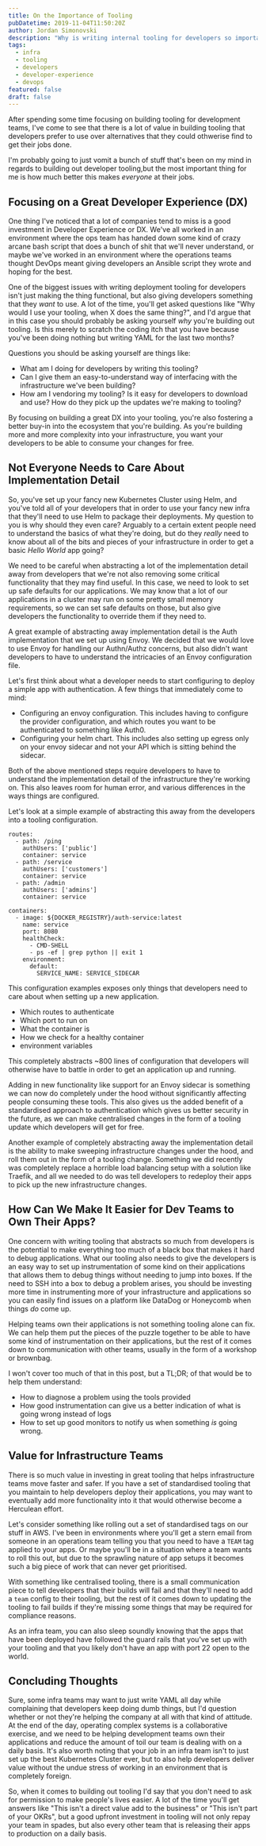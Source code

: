 ```yaml
---
title: On the Importance of Tooling
pubDatetime: 2019-11-04T11:50:20Z
author: Jordan Simonovski
description: "Why is writing internal tooling for developers so important? How do businesses benefit from the upfront investment in robust tooling?"
tags:
  - infra
  - tooling
  - developers
  - developer-experience
  - devops
featured: false
draft: false
---
```


After spending some time focusing on building tooling for development teams, I've come to see that there is a lot of value in building tooling that developers prefer to use over alternatives that they could othwerise find to get their jobs done.

I'm probably going to just vomit a bunch of stuff that's been on my mind in regards to building out developer tooling,but the most important thing for me is how much better this makes _everyone_ at their jobs.

## Focusing on a Great Developer Experience (DX)

One thing I've noticed that a lot of companies tend to miss is a good investment in Developer Experience or DX. We've all worked in an environment where the ops team has handed down some kind of crazy arcane bash script that does a bunch of shit that we'll never understand, or maybe we've worked in an environment where the operations teams thought DevOps meant giving developers an Ansible script they wrote and hoping for the best.

One of the biggest issues with writing deployment tooling for developers isn't just making the thing functional, but also giving developers something that they _want_ to use. A lot of the time, you'll get asked questions like "Why would I use your tooling, when X does the same thing?", and I'd argue that in this case you should probably be asking yourself _why_ you're building out tooling. Is this merely to scratch the coding itch that you have because you've been doing nothing but writing YAML for the last two months?

Questions you should be asking yourself are things like:

- What am I doing for developers by writing this tooling?
- Can I give them an easy-to-understand way of interfacing with the infrastructure we've been building?
- How am I vendoring my tooling? Is it easy for developers to download and use? How do they pick up the updates we're making to tooling?

By focusing on building a great DX into your tooling, you're also fostering a better buy-in into the ecosystem that you're building. As you're building more and more complexity into your infrastructure, you want your developers to be able to consume your changes for free. 

## Not Everyone Needs to Care About Implementation Detail

So, you've set up your fancy new Kubernetes Cluster using Helm, and you've told all of your developers that in order to use your fancy new infra that they'll need to use Helm to package their deployments. My question to you is why should they even care?
Arguably to a certain extent people need to understand the basics of what they're doing, but do they _really_ need to know about all of the bits and pieces of your infrastructure in order to get a basic _Hello World_ app going?

We need to be careful when abstracting a lot of the implementation detail away from developers that we're not also removing some critical functionality that they may find useful. In this case, we need to look to set up safe defaults for our applications.
We may know that a lot of our applications in a cluster may run on some pretty small memory requirements, so we can set safe defaults on those, but also give developers the functionality to override them if they need to.

A great example of abstracting away implementation detail is the Auth implementation that we set up using Envoy. We decided that we would love to use Envoy for handling our Authn/Authz concerns, but also didn't want developers to have to understand the intricacies of an Envoy configuration file.

Let's first think about what a developer needs to start configuring to deploy a simple app with authentication. A few things that immediately come to mind:

- Configuring an envoy configuration. This includes having to configure the provider configuration, and which routes you want to be authenticated to something like Auth0.
- Configuring your helm chart. This includes also setting up egress only on your envoy sidecar and not your API which is sitting behind the sidecar.

Both of the above mentioned steps require developers to have to understand the implementation detail of the infrastructure they're working on. This also leaves room for human error, and various differences in the ways things are configured.

Let's look at a simple example of abstracting this away from the developers into a tooling configuration.

```
routes:
  - path: /ping
    authUsers: ['public']
    container: service
  - path: /service
    authUsers: ['customers']
    container: service
  - path: /admin
    authUsers: ['admins']
    container: service

containers:
  - image: ${DOCKER_REGISTRY}/auth-service:latest
    name: service
    port: 8080
    healthCheck:
      - CMD-SHELL
      - ps -ef | grep python || exit 1
    environment:
      default:
        SERVICE_NAME: SERVICE_SIDECAR
```

This configuration examples exposes only things that developers need to care about when setting up a new application.

- Which routes to authenticate
- Which port to run on
- What the container is
- How we check for a healthy container
- environment variables

This completely abstracts ~800 lines of configuration that developers will otherwise have to battle in order to get an application up and running.

Adding in new functionality like support for an Envoy sidecar is something we can now do completely under the hood without significantly affecting people consuming these tools. This also gives us the added benefit of a standardised approach to authentication which gives us better security in the future, as we can make centralised changes in the form of a tooling update which developers will get for free.

Another example of completely abstracting away the implementation detail is the ability to make sweeping infrastructure changes under the hood, and roll them out in the form of a tooling change. Something we did recently was completely replace a horrible load balancing setup with a solution like Traefik, and all we needed to do was tell developers to redeploy their apps to pick up the new infrastructure changes.

## How Can We Make It Easier for Dev Teams to Own Their Apps?

One concern with writing tooling that abstracts so much from developers is the potential to make everything too much of a black box that makes it hard to debug applications. 
What our tooling also needs to give the developers is an easy way to set up instrumentation of some kind on their applications that allows them to debug things without needing to jump into boxes. If the need to SSH into a box to debug a problem arises, you should be investing more time in instrumenting more of your infrastructure and applications so you can easily find issues on a platform like DataDog or Honeycomb when things _do_ come up.

Helping teams own their applications is not something tooling alone can fix. We can help them put the pieces of the puzzle together to be able to have some kind of instrumentation on their applications, but the rest of it comes down to communication with other teams, usually in the form of a workshop or brownbag. 

I won't cover too much of that in this post, but a TL;DR; of that would be to help them understand: 

- How to diagnose a problem using the tools provided
- How good instrumentation can give us a better indication of what is going wrong instead of logs
- How to set up good monitors to notify us when something _is_ going wrong.


## Value for Infrastructure Teams

There is so much value in investing in great tooling that helps infrastructure teams move faster and safer. If you have a set of standardised tooling that you maintain to help developers deploy their applications, you may want to eventually add more functionality into it that would otherwise become a Herculean effort.

Let's consider something like rolling out a set of standardised tags on our stuff in AWS. I've been in environments where you'll get a stern email from someone in an operations team telling you that you need to have a `TEAM` tag applied to your apps. Or maybe you'll be in a situation where a team wants to roll this out, but due to the sprawling nature of app setups it becomes such a big piece of work that can never get prioritised.

With something like centralised tooling, there is a small communication piece to tell developers that their builds will fail and that they'll need to add a `team` config to their tooling, but the rest of it comes down to updating the tooling to fail builds if they're missing some things that may be required for compliance reasons.

As an infra team, you can also sleep soundly knowing that the apps that have been deployed have followed the guard rails that you've set up with your tooling and that you likely don't have an app with port 22 open to the world.

## Concluding Thoughts

Sure, some infra teams may want to just write YAML all day while complaining that developers keep doing dumb things, but I'd question whether or not they're helping the company at all with that kind of attitude. At the end of the day, operating complex systems is a collaborative exercise, and we need to be helping development teams own their applications and reduce the amount of toil our team is dealing with on a daily basis. It's also worth noting that your job in an infra team isn't to just set up the best Kubernetes Cluster ever, but to also help developers deliver value without the undue stress of working in an environment that is completely foreign.

So, when it comes to building out tooling I'd say that you don't need to ask for permission to make people's lives easier. A lot of the time you'll get answers like "This isn't a direct value add to the business" or "This isn't part of your OKRs", but a good upfront investment in tooling will not only repay your team in spades, but also every other team that is releasing their apps to production on a daily basis.